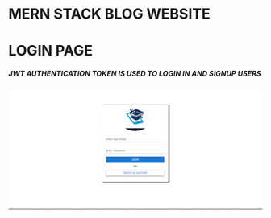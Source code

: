 # MERN STACK BLOG WEBSITE 

# LOGIN PAGE
##### JWT AUTHENTICATION TOKEN IS USED TO LOGIN IN AND SIGNUP USERS
![Login](/images/login.png)